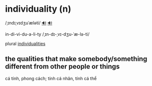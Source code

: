 # individuality (n)

/ˌɪndɪˌvɪdʒuˈæləti/ [🔊](https://www.oxfordlearnersdictionaries.com/media/english/uk_pron/i/ind/indiv/individuality__gb_1.mp3) [🔊](https://www.oxfordlearnersdictionaries.com/media/english/us_pron/i/ind/indiv/individuality__us_1.mp3)

in-di-vi-du-a-li-ty /ˌɪn-dɪ-ˌvɪ-dʒu-ˈæ-lə-ti/

plural [individualities]()

## the qualities that make somebody/something different from other people or things

cá tính, phong cách; tính cá nhân, tính cá thể